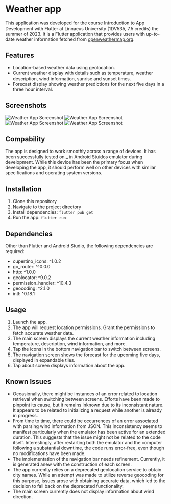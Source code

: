 # Weather app

This application was developed for the course Introduction to App Development with Flutter at Linnaeus University (1DV535, 7.5 credits) the summer of 2023. It is a Flutter application that provides users with up-to-date weather information fetched from [openweathermap.org](https://openweathermap.org).

## Features

- Location-based weather data using geolocation.
- Current weather display with details such as temperature, weather description, wind information, sunrise and sunset times.
- Forecast display showing weather predictions for the next five days in a three hour interval.

## Screenshots

![Weather App Screenshot](my_app/assets/screenshots/home.png)
![Weather App Screenshot](my_app/assets/screenshots/forecast.png)
![Weather App Screenshot](my_app/assets/screenshots/forecast_collapsed.png)
![Weather App Screenshot](my_app/assets/screenshots/about.png)

## Compability

The app is designed to work smoothly across a range of devices. It has been successfully tested on **\_** in Android Stuidos emulator during development. While this device has been the primary focus when developing the app, it should perform well on other devices with similar specifications and operating system versions.

## Installation

1. Clone this repository
2. Navigate to the project directory
3. Install dependencies: `flutter pub get`
4. Run the app: `flutter run`

## Dependencies

Other than Flutter and Android Studio, the following dependencies are required:

- cupertino_icons: ^1.0.2
- go_router: ^10.0.0
- http: ^1.0.0
- geolocator: ^9.0.2
- permission_handler: ^10.4.3
- geocoding: ^2.1.0
- intl: ^0.18.1

## Usage

1. Launch the app.
2. The app will request location permissions. Grant the permissions to fetch accurate weather data.
3. The main screen displays the current weather information including temperature, description, wind information, and more.
4. Tap the icons in the bottom navigation bar to switch between screens.
5. The navigation screen shows the forecast for the upcoming five days, displayed in expandable tiles.
6. Tap about screen displays information about the app.

## Known Issues

- Occasionally, there might be instances of an error related to location retrieval when switching between screens. Efforts have been made to pinpoint its cause, but it remains inknown due to its inconsistant nature. It appears to be related to initializing a request while another is already in progress.
- From time to time, there could be occurrences of an error associated with parsing wind information from JSON. This inconsistency seems to manifest particularly when the emulator has been active for an extended duration. This suggests that the issue might not be related to the code itself. Interestingly, after restarting both the emulator and the computer following a substantial downtime, the code runs error-free, even though no modifications have been made.
- The implementation of the navigation bar needs refinement. Currently, it is generated anew with the construction of each screen.
- The app currenlty relies on a deprecated geolocation service to obtain city names. While an attempt was made to utilize reverse geocoding for this purpose, issues arose with obtaining accurate data, which led to the decision to fall back on the deprecated functionality.
- The main screen currently does not display information about wind direction.

